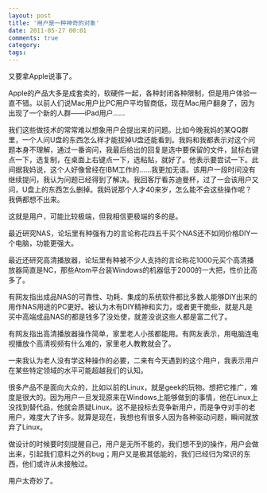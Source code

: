 ```yaml
---
layout: post
title: '用户是一种神奇的对象'
date: 2011-05-27 00:01
comments: true
category: 
tags:
---
```

    

又要拿Apple说事了。

Apple的产品大多是成套卖的，软硬件一起，各种封闭各种限制，但是用户体验一直不错。以前人们说Mac用户比PC用户平均智商低，现在Mac用户翻身了，因为出现了一个新的人群——iPad用户……

我们这些做技术的常常难以想象用户会提出来的问题。比如今晚我妈的某QQ群里，一个人问U盘的东西怎么样才能拔掉U盘还能看到。我妈和我都表示对这个问题本身不理解，通过一番询问，我最后给出的回复是选中要保留的文件，鼠标右键点一下，选复制，在桌面上右键点一下，选粘贴，就好了。他表示要尝试一下。此间据我妈说，这个人好像曾经在IBM工作的……我更加无语。该用户一段时间没有继续提问，我认为问题已经得到了解决。我回客厅看苏迪曼杯，过了一会该用户又问，U盘上的东西怎么删掉。我妈说那个人才40来岁，怎么能不会这些操作呢？我俩都想不出来。

这就是用户，可能比较极端，但我相信更极端的多的是。

最近研究NAS，论坛里有种强有力的言论称花四五千买个NAS还不如同价格DIY一个电脑，功能更强大。

最近还研究高清播放器，论坛里有种被不少人支持的言论称花1000元买个高清播放器简直是NC，那些Atom平台装Windows的机器低于2000的一大把，性价比高多了。

有网友指出成品NAS的可靠性、功耗、集成的系统软件都比多数人能够DIY出来的用作NAS用途的PC更好。被认为木有DIY精神和实力，或者更干脆些，就是凡是买中高端成品NAS的都是钱多了没处使，就差没说这些人都是富二代了。

有网友指出高清播放器操作简单，家里老人小孩都能用。有网友表示，用电脑连电视播放个高清视频有什么难的，家里老人教教就会了。

一来我认为老人没有学这种操作的必要，二来有今天遇到的这个用户，我表示用户在某些特定领域的水平可能超越我们的认知。

很多产品不是面向大众的，比如以前的Linux，就是geek的玩物。想把它推广，难度是很大的。因为用户一旦发现原来在Windows上能够做到的事情，他在Linux上没找到替代品，他就会质疑Linux。这不是投标去竞争新用户，而是争夺对手的老用户，难度大了许多。就算是现在，我想也有很多人因为各种驱动问题，瞬间就放弃了Linux。

做设计的时候要时刻提醒自己，用户是无所不能的，我们想不到的操作，用户会做出来，引起我们意料之外的bug；用户又是极其低能的，我们已经归为常识的东西，他们或许从未接触过。

用户太奇妙了。
